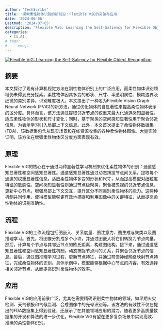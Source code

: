 ```yaml
---
author: 'TechScribe'
title: '探索柔性物体识别的新前沿：Flexible ViG的突破与应用'
date: '2024-06-06'
Lastmod: '2024-07-05'
description: 'Flexible ViG: Learning the Self-Saliency for Flexible Object Recognition'
categories:
  - CS.AI
# tags:
#   - emoji
---
```


[![Flexible ViG: Learning the Self-Saliency for Flexible Object Recognition](https://arxiv-research-1301205113.cos.ap-guangzhou.myqcloud.com/images/2406.18585v1.pdf_0.jpg)](https://arxiv.org/abs/2406.18585v1)

## 摘要

本文探讨了现有计算机视觉方法在刚性物体识别上的广泛应用，而柔性物体识别领域仍未得到充分探索。柔性物体因其多变的形状、尺寸、半透明属性、模糊边界及细微的类别差异，识别难度极大。本文提出了一种名为Flexible Vision Graph Neural Network (FViG)的新方法，通过优化物体的自显著性来提高柔性物体表示的区分度。具体而言，该方法通过提取邻近节点的权重来最大化通道感知显著性，适应柔性物体的形状和尺寸变化；同时，基于聚类的空间感知显著性用于聚合邻近信息，为表示学习引入局部上下文信息。此外，本文首次提出了柔性物体数据集(FDA)，该数据集包含从现实场景和在线资源收集的各种柔性物体图像。大量实验证明，该方法在增强柔性物体区分度方面表现有效。<!--more-->

## 原理

Flexible ViG的核心在于通过两种显著性学习机制来优化柔性物体的识别：通道感知显著性和空间感知显著性。通道感知显著性通过动态捕捉节点间关系，提取每个通道的权重显著性信息，适应柔性物体多变的形状和尺寸，从而提高模型对细粒度特征的敏感性。空间感知显著性则通过节点级聚类，聚合被忽视的邻近节点信息，更新中心节点，增强局部上下文交互，提升区分不同类别柔性物体的能力。这两种机制共同作用，使得模型能够更有效地捕捉和利用图像中的关键特征，从而提高柔性物体的识别准确性。

## 流程

Flexible ViG的工作流程包括图嵌入、关系度量、图注意力、图生成与聚类以及图推理学习。首先，将图像分割成多个小块，并通过图嵌入将它们转换为节点向量。然后，计算每个节点与其邻近节点的欧氏距离，构建图结构。接下来，通过通道感知显著性和空间感知显著性机制，动态捕捉节点间的关系，并聚合邻近节点的信息。最后，通过图推理学习过程，更新节点特征，并通过前馈神经网络映射节点特征，完成柔性物体的识别。具体示例中，模型能够根据中心节点的内容，有效选择相关邻近节点，从而提高识别柔性物体的效率。

## 应用

Flexible ViG的应用前景广泛，尤其在需要精确识别柔性物体的领域，如早期火灾检测、天气预报和气候监测、合成图像中的光晕识别等。该方法的有效性不仅在提出的FDA数据集上得到验证，还展示了在其他领域应用的潜力。随着更多高质量数据集的开发和算法的进一步优化，Flexible ViG有望在更多复杂场景中实现高效、准确的柔性物体识别。